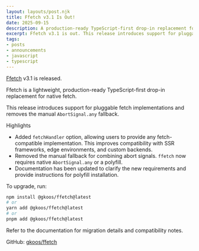 ```yaml
---
layout: layouts/post.njk
title: Ffetch v3.1 Is Out!
date: 2025-09-15
description: A production-ready TypeScript-first drop-in replacement for native fetch. V3.1 is out.
excerpt: Ffetch v3.1 is out. This release introduces support for pluggable fetch implementations and removes the manual AbortSignal.any fallback.
tags:
- posts
- announcements
- javascript
- typescript
---
```

[Ffetch](https://www.npmjs.com/package/@gkoos/ffetch) v3.1 is released. 

Ffetch is a lightweight, production-ready TypeScript-first drop-in replacement for native fetch.

This release introduces support for pluggable fetch implementations and removes the manual `AbortSignal.any` fallback.

Highlights
- Added `fetchHandler` option, allowing users to provide any fetch-compatible implementation. This improves compatibility with SSR frameworks, edge environments, and custom backends.
- Removed the manual fallback for combining abort signals. `ffetch` now requires native `AbortSignal.any` or a polyfill.
- Documentation has been updated to clarify the new requirements and provide instructions for polyfill installation.

To upgrade, run:
```bash
npm install @gkoos/ffetch@latest
# or
yarn add @gkoos/ffetch@latest
# or
pnpm add @gkoos/ffetch@latest
```

Refer to the documentation for migration details and compatibility notes.

GitHub: [gkoos/ffetch](https://github.com/gkoos/ffetch)
